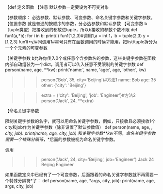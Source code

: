 【def
定义函数
【注意
默认参数一定要设为不可变对象



【参数顺序：
必选参数、默认参数、可变参数、命名关键字参数和关键字参数。
【位置参数
就是普通的按顺序的参数，分必选参数和默认参数
【可变参数 
b（tuple类型）把接收到的都放进tuple，所以b接收的参数个数不限
def fun1(a,*b): 
	for i in b:
		print(i)
fun1(1,2,3)#调用1,a = int 1，b = tuple(2,3)
y = [1,2,3]
fun1(*y)#同调用1#星号只有在函数调用的时候才能用，把list/tuple拆分为一个个元素的可变参数

【关键字参数 
b允许你传入0个或任意个含参数名的参数，这些关键字参数在函数内部自动组装为一个dict，调用者可以传入任意不受限制的关键字参数
def person(name, age, **kw):
    print('name:', name, 'age:', age, 'other:', kw)

>>> person('Bob', 35, city='Beijing')#方法1
name: Bob age: 35 other: {'city': 'Beijing'}

>>> extra = {'city': 'Beijing', 'job': 'Engineer'}#方法2
>>> person('Jack', 24, **extra)

【命名关键字参数

限制关键字参数的名字，就可以用命名关键字参数，例如，只接收且必须接收1个 city和job作为关键字参数（除非设置了默认参数值）
def person(name, age, *, city, job):
    print(name, age, city, job)
和关键字参数**kw不同，命名关键字参数需要一个特殊分隔符*，*后面的参数被视为命名关键字参数。

调用
>>> person('Jack', 24, city='Beijing', job='Engineer')
Jack 24 Beijing Engineer

如果函数定义中已经有了一个可变参数，后面跟着的命名关键字参数就不再需要一个特殊分隔符*了：
def person(name, age, *args, city, job):
    print(name, age, args, city, job)
